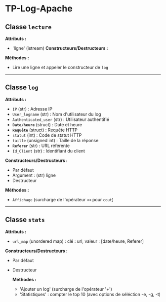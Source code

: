 # TP-Log-Apache

## Classe `lecture`
**Attributs :**
- 'ligne' (istream)
**Constructeurs/Destructeurs :**

**Méthodes :**
- Lire une ligne et appeler le constructeur de `log`

---

## Classe `log`
**Attributs :**
- `IP` (str) : Adresse IP
- `User_logname` (str) : Nom d'utilisateur du log
- `Authenticated_user` (str) : Utilisateur authentifié
- **`Date/heure`** (struct) : Date et heure
- **`Requête`** (struct) : Requête HTTP
- `statut` (int) : Code de statut HTTP
- `taille` (unsigned int) : Taille de la réponse
- **`Referer`** (str) : URL référente
- `Id_Client` (str) : Identifiant du client

**Constructeurs/Destructeurs :**
- Par défaut
- Argument : (str) ligne
- Destructeur

**Méthodes :**
- `Affichage` (surcharge de l'opérateur `<<` pour `cout`)

---

## Classe `stats`
**Attributs :**
- `url_map` (unordered map) : clé : url, valeur : [date/heure, Referer]

**Constructeurs/Destructeurs :**
- Par défaut
- Destructeur

	**Méthodes :**
  - 'Ajouter un log' (surcharge de l'opérateur '+')
  - 'Statistiques' : compter le top 10 (avec options de séléction -e, -g, -t) 
